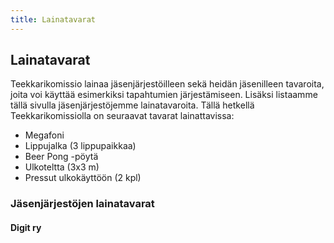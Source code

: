```yaml
---
title: Lainatavarat
---
```


## Lainatavarat

Teekkarikomissio lainaa jäsenjärjestöilleen sekä heidän jäsenilleen tavaroita, joita voi käyttää esimerkiksi tapahtumien
järjestämiseen. Lisäksi listaamme tällä sivulla jäsenjärjestöjemme lainatavaroita. Tällä hetkellä Teekkarikomissiolla on
seuraavat tavarat lainattavissa:

- Megafoni
- Lippujalka (3 lippupaikkaa)
- Beer Pong -pöytä
- Ulkoteltta (3x3 m)
- Pressut ulkokäyttöön (2 kpl)

### Jäsenjärjestöjen lainatavarat

#### **Digit ry**

